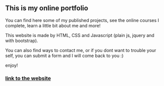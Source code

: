 
## This is my online portfolio

You can find here some of my published projects, see the online courses I complete, learn a little bit about me and more!

This website is made by HTML, CSS and Javascript (plain js, jquery and with bootstrap).

You can also find ways to contact me, or if you dont want to trouble your self, you can submit a form and I will come back to you :)

enjoy!


### [link to the website](http://LidorPrototype.github.io)
